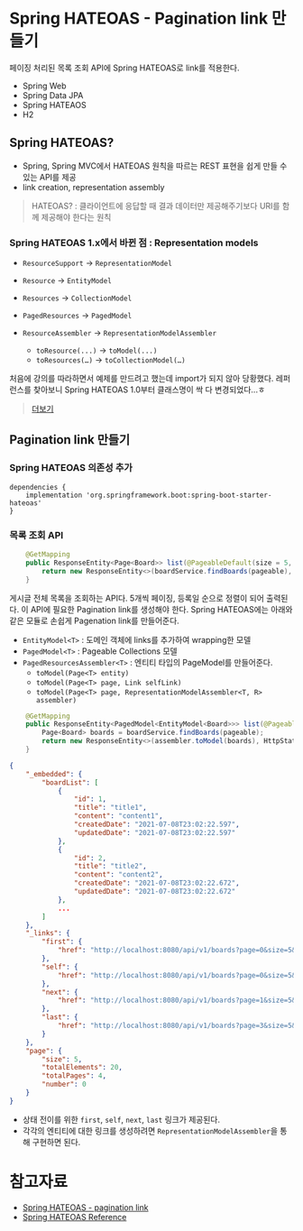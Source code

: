 # Spring HATEOAS - Pagination link 만들기 
페이징 처리된 목록 조회 API에 Spring HATEOAS로 link를 적용한다.

- Spring Web
- Spring Data JPA
- Spring HATEAOS 
- H2

## Spring HATEOAS?
- Spring, Spring MVC에서 HATEOAS 원칙을 따르는 REST 표현을 쉽게 만들 수 있는 API를 제공
- link creation, representation assembly

> HATEOAS? : 클라이언트에 응답할 때 결과 데이터만 제공해주기보다 URI를 함께 제공해야 한다는 원칙

### Spring HATEOAS 1.x에서 바뀐 점 : Representation models
- `ResourceSupport` -> `RepresentationModel`
- `Resource` -> `EntityModel`
- `Resources` ->  `CollectionModel`
- `PagedResources` -> `PagedModel`

- `ResourceAssembler` -> `RepresentationModelAssembler`
    - `toResource(...)` -> `toModel(...)`
    - `toResources(…)` -> `toCollectionModel(…)`

처음에 강의를 따라하면서 예제를 만드려고 했는데 import가 되지 않아 당황했다. 레퍼런스를 찾아보니 Spring HATEOAS 1.0부터 클래스명이 싹 다 변경되었다...ㅎ 

> [더보기](https://docs.spring.io/spring-hateoas/docs/current/reference/html/#preface) 

## Pagination link 만들기

### Spring HATEOAS 의존성 추가
```
dependencies {
	implementation 'org.springframework.boot:spring-boot-starter-hateoas'
}
```
### 목록 조회 API
```java
    @GetMapping
    public ResponseEntity<Page<Board>> list(@PageableDefault(size = 5, sort="createdDate") Pageable pageable) {
        return new ResponseEntity<>(boardService.findBoards(pageable), HttpStatus.OK);
    }
```
게시글 전체 목록을 조회하는 API다. 5개씩 페이징, 등록일 순으로 정렬이 되어 출력된다. 
이 API에 필요한 Pagination link를 생성해야 한다. Spring HATEOAS에는 아래와 같은 모듈로 손쉽게 Pagenation link를 만들어준다. 


- `EntityModel<T>` : 도메인 객체에 links를 추가하여 wrapping한 모델
- `PagedModel<T>` : Pageable Collections 모델
- `PagedResourcesAssembler<T>` : 엔티티 타입의 PageModel를 만들어준다.
    - `toModel(Page<T> entity)`
    - `toModel(Page<T> page, Link selfLink)`
    - `toModel(Page<T> page, RepresentationModelAssembler<T, R> assembler)`

```java
    @GetMapping
    public ResponseEntity<PagedModel<EntityModel<Board>>> list(@PageableDefault(size = 5, sort="createdDate") Pageable pageable, PagedResourcesAssembler<Board> assembler) {
        Page<Board> boards = boardService.findBoards(pageable);
        return new ResponseEntity<>(assembler.toModel(boards), HttpStatus.OK);
    }
```

```json
{
    "_embedded": {
        "boardList": [
            {
                "id": 1,
                "title": "title1",
                "content": "content1",
                "createdDate": "2021-07-08T23:02:22.597",
                "updatedDate": "2021-07-08T23:02:22.597"
            },
            {
                "id": 2,
                "title": "title2",
                "content": "content2",
                "createdDate": "2021-07-08T23:02:22.672",
                "updatedDate": "2021-07-08T23:02:22.672"
            },
            ...
        ]
    },
    "_links": {
        "first": {
            "href": "http://localhost:8080/api/v1/boards?page=0&size=5&sort=createdDate,asc"
        },
        "self": {
            "href": "http://localhost:8080/api/v1/boards?page=0&size=5&sort=createdDate,asc"
        },
        "next": {
            "href": "http://localhost:8080/api/v1/boards?page=1&size=5&sort=createdDate,asc"
        },
        "last": {
            "href": "http://localhost:8080/api/v1/boards?page=3&size=5&sort=createdDate,asc"
        }
    },
    "page": {
        "size": 5,
        "totalElements": 20,
        "totalPages": 4,
        "number": 0
    }
}
```

- 상태 전이를 위한 `first`, `self`, `next`, `last` 링크가 제공된다.
- 각각의 엔티티에 대한 링크를 생성하려면 `RepresentationModelAssembler`을 통해 구현하면 된다.

# 참고자료
- [Spring HATEOAS - pagination link](https://howtodoinjava.com/spring5/hateoas/pagination-links/)
- [Spring HATEOAS Reference](https://docs.spring.io/spring-hateoas/docs/current/reference/html/#preface)